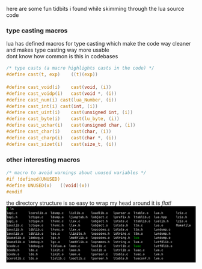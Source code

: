 here are some fun tidbits i found while skimming through the lua source code 
### type casting macros
lua has defined macros for type casting which make the code way cleaner and makes type casting way more usable  
dont know how common is this in codebases

```c
/* type casts (a macro highlights casts in the code) */
#define cast(t, exp)	((t)(exp))

#define cast_void(i)	cast(void, (i))
#define cast_voidp(i)	cast(void *, (i))
#define cast_num(i)	cast(lua_Number, (i))
#define cast_int(i)	cast(int, (i))
#define cast_uint(i)	cast(unsigned int, (i))
#define cast_byte(i)	cast(lu_byte, (i))
#define cast_uchar(i)	cast(unsigned char, (i))
#define cast_char(i)	cast(char, (i))
#define cast_charp(i)	cast(char *, (i))
#define cast_sizet(i)	cast(size_t, (i))
```




### other interesting macros
```c
/* macro to avoid warnings about unused variables */
#if !defined(UNUSED)
#define UNUSED(x)	((void)(x))
#endif
```

the directory structure is so easy to wrap my head around it is *flat!*
![a screenshot of lua src directory showing file names](lua_source_files.png "lua source code files")

